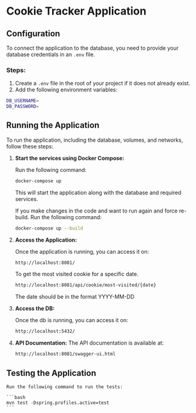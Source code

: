 # Cookie Tracker Application

## Configuration

To connect the application to the database, you need to provide your database credentials in an `.env` file.

### Steps:

1. Create a `.env` file in the root of your project if it does not already exist.
2. Add the following environment variables:

```bash
DB_USERNAME=
DB_PASSWORD=
```

## Running the Application

To run the application, including the database, volumes, and networks, follow these steps:

1. **Start the services using Docker Compose:**

    Run the following command:

    ```bash
    docker-compose up
    ```

    This will start the application along with the database and required services.

    If you make changes in the code and want to run again and force re-build.
    Run the following command:

    ```bash
    docker-compose up --build
    ```

2. **Access the Application:**

    Once the application is running, you can access it on:

    ```bash
    http://localhost:8081/
    ```

    To get the most visited cookie for a specific date.

    ```bash
    http://localhost:8081/api/cookie/most-visited/{date}
    ```

    The date should be in the format YYYY-MM-DD

3. **Access the DB:**

    Once the db is running, you can access it on:

    ```bash
    http://localhost:5432/
    ```

4. **API Documentation:**
    The API documentation is available at:

    ```bash
    http://localhost:8081/swagger-ui.html
    ```

## Testing the Application

    Run the following command to run the tests:

    ```bash
    mvn test -Dspring.profiles.active=test
    ```